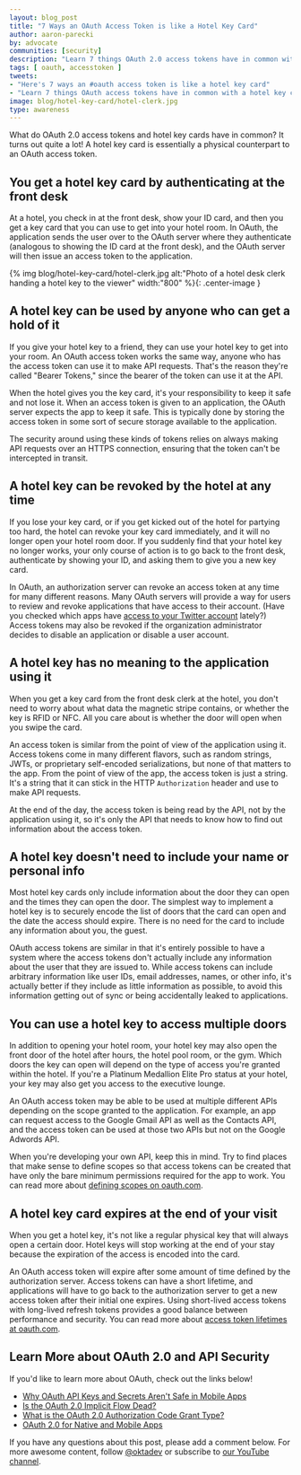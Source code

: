```yaml
---
layout: blog_post
title: "7 Ways an OAuth Access Token is like a Hotel Key Card"
author: aaron-parecki
by: advocate
communities: [security]
description: "Learn 7 things OAuth 2.0 access tokens have in common with a hotel key card."
tags: [ oauth, accesstoken ]
tweets:
- "Here's 7 ways an #oauth access token is like a hotel key card"
- "Learn 7 things OAuth access tokens have in common with a hotel key card"
image: blog/hotel-key-card/hotel-clerk.jpg
type: awareness
---
```


What do OAuth 2.0 access tokens and hotel key cards have in common? It turns out quite a lot! A hotel key card is essentially a physical counterpart to an OAuth access token.

## You get a hotel key card by authenticating at the front desk

At a hotel, you check in at the front desk, show your ID card, and then you get a key card that you can use to get into your hotel room. In OAuth, the application sends the user over to the OAuth server where they authenticate (analogous to showing the ID card at the front desk), and the OAuth server will then issue an access token to the application.

{% img blog/hotel-key-card/hotel-clerk.jpg alt:"Photo of a hotel desk clerk handing a hotel key to the viewer" width:"800" %}{: .center-image }

## A hotel key can be used by anyone who can get a hold of it

If you give your hotel key to a friend, they can use your hotel key to get into your room. An OAuth access token works the same way, anyone who has the access token can use it to make API requests. That's the reason they're called "Bearer Tokens," since the bearer of the token can use it at the API.

When the hotel gives you the key card, it's your responsibility to keep it safe and not lose it. When an access token is given to an application, the OAuth server expects the app to keep it safe. This is typically done by storing the access token in some sort of secure storage available to the application.

The security around using these kinds of tokens relies on always making API requests over an HTTPS connection, ensuring that the token can't be intercepted in transit.

## A hotel key can be revoked by the hotel at any time

If you lose your key card, or if you get kicked out of the hotel for partying too hard, the hotel can revoke your key card immediately, and it will no longer open your hotel room door. If you suddenly find that your hotel key no longer works, your only course of action is to go back to the front desk, authenticate by showing your ID, and asking them to give you a new key card.

In OAuth, an authorization server can revoke an access token at any time for many different reasons. Many OAuth servers will provide a way for users to review and revoke applications that have access to their account. (Have you checked which apps have [access to your Twitter account](https://twitter.com/settings/sessions) lately?) Access tokens may also be revoked if the organization administrator decides to disable an application or disable a user account. 

## A hotel key has no meaning to the application using it

When you get a key card from the front desk clerk at the hotel, you don't need to worry about what data the magnetic stripe contains, or whether the key is RFID or NFC. All you care about is whether the door will open when you swipe the card.

An access token is similar from the point of view of the application using it. Access tokens come in many different flavors, such as random strings, JWTs, or proprietary self-encoded serializations, but none of that matters to the app. From the point of view of the app, the access token is just a string. It's a string that it can stick in the HTTP `Authorization` header and use to make API requests.

At the end of the day, the access token is being read by the API, not by the application using it, so it's only the API that needs to know how to find out information about the access token.

## A hotel key doesn't need to include your name or personal info

Most hotel key cards only include information about the door they can open and the times they can open the door. The simplest way to implement a hotel key is to securely encode the list of doors that the card can open and the date the access should expire. There is no need for the card to include any information about you, the guest.

OAuth access tokens are similar in that it's entirely possible to have a system where the access tokens don't actually include any information about the user that they are issued to. While access tokens can include arbitrary information like user IDs, email addresses, names, or other info, it's actually better if they include as little information as possible, to avoid this information getting out of sync or being accidentally leaked to applications.

## You can use a hotel key to access multiple doors

In addition to opening your hotel room, your hotel key may also open the front door of the hotel after hours, the hotel pool room, or the gym. Which doors the key can open will depend on the type of access you're granted within the hotel. If you're a Platinum Medallion Elite Pro status at your hotel, your key may also get you access to the executive lounge.

An OAuth access token may be able to be used at multiple different APIs depending on the scope granted to the application. For example, an app can request access to the Google Gmail API as well as the Contacts API, and the access token can be used at those two APIs but not on the Google Adwords API.

When you're developing your own API, keep this in mind. Try to find places that make sense to define scopes so that access tokens can be created that have only the bare minimum permissions required for the app to work. You can read more about [defining scopes on oauth.com](https://www.oauth.com/oauth2-servers/scope/defining-scopes/).

## A hotel key card expires at the end of your visit

When you get a hotel key, it's not like a regular physical key that will always open a certain door. Hotel keys will stop working at the end of your stay because the expiration of the access is encoded into the card.

An OAuth access token will expire after some amount of time defined by the authorization server. Access tokens can have a short lifetime, and applications will have to go back to the authorization server to get a new access token after their initial one expires. Using short-lived access tokens with long-lived refresh tokens provides a good balance between performance and security. You can read more about [access token lifetimes at oauth.com](https://www.oauth.com/oauth2-servers/access-tokens/access-token-lifetime/).

## Learn More about OAuth 2.0 and API Security

If you'd like to learn more about OAuth, check out the links below!

* [Why OAuth API Keys and Secrets Aren't Safe in Mobile Apps](/blog/2019/01/22/oauth-api-keys-arent-safe-in-mobile-apps)
* [Is the OAuth 2.0 Implicit Flow Dead?](/blog/2019/05/01/is-the-oauth-implicit-flow-dead)
* [What is the OAuth 2.0 Authorization Code Grant Type?](/blog/2018/04/10/oauth-authorization-code-grant-type)
* [OAuth 2.0 for Native and Mobile Apps](/blog/2018/12/13/oauth-2-for-native-and-mobile-apps)

If you have any questions about this post, please add a comment below. For more awesome content, follow [@oktadev](https://twitter.com/oktadev) or subscribe to [our YouTube channel](https://www.youtube.com/channel/UC5AMiWqFVFxF1q9Ya1FuZ_Q).
